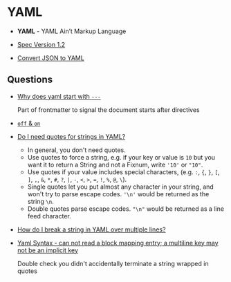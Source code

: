 # YAML

* **YAML** - YAML Ain’t Markup Language

* [Spec Version 1.2](https://yaml.org/spec/1.2/spec.html)
* [Convert JSON to YAML](https://www.json2yaml.com/)

## Questions

* [Why does yaml start with `---`](https://stackoverflow.com/q/50788277/1366033)

  Part of frontmatter to signal the document starts after directives

* [`off` & `on`](https://stackoverflow.com/q/42283732/1366033)

* [Do I need quotes for strings in YAML?](https://stackoverflow.com/q/19109912/1366033)

  * In general, you don't need quotes.
  * Use quotes to force a string, e.g. if your key or value is `10` but you want it to return a String and not a Fixnum, write `'10'` or `"10"`.
  * Use quotes if your value includes special characters, (e.g. `:`, `{`, `}`, `[`, `]`, `,`, `&`, `*`, `#`, `?`, `|`, `-`, `<`, `>`, `=`, `!`, `%`, `@`, `\`).
  * Single quotes let you put almost any character in your string, and won't try to parse escape codes. `'\n'` would be returned as the string `\n`.
  * Double quotes parse escape codes.  `"\n"` would be returned as a line feed character.


* [How do I break a string in YAML over multiple lines?](https://stackoverflow.com/q/3790454/1366033)

* [Yaml Syntax - can not read a block mapping entry; a multiline key may not be an implicit key](https://stackoverflow.com/q/73838503/1366033)

  Double check you didn't accidentally terminate a string wrapped in quotes

